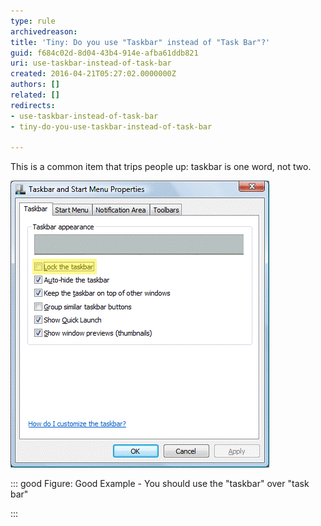 ```yaml
---
type: rule
archivedreason: 
title: 'Tiny: Do you use "Taskbar" instead of "Task Bar"?'
guid: f684c02d-8d04-43b4-914e-afba61ddb821
uri: use-taskbar-instead-of-task-bar
created: 2016-04-21T05:27:02.0000000Z
authors: []
related: []
redirects:
- use-taskbar-instead-of-task-bar
- tiny-do-you-use-taskbar-instead-of-task-bar

---
```


This is a common item that trips people up: taskbar is one word, not two.  
<!--endintro-->

![Taskbar is one word, not two ](taskbar-not-task-bar.gif)


::: good
Figure: Good Example - You should use the "taskbar" over "task bar"

:::
